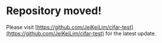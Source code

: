 # Repository moved!
Please visit [https://github.com/JeiKeiLim/cifar-test](https://github.com/JeiKeiLim/cifar-test) for the latest update.
